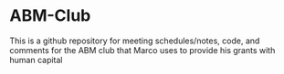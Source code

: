 # ABM-Club
This is a github repository for meeting schedules/notes, code, and comments for the ABM club that Marco uses to provide his grants with human capital
